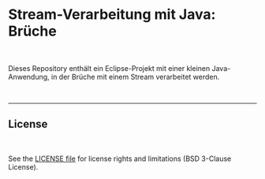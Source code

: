 # Stream-Verarbeitung mit Java: Brüche #

<br>

Dieses Repository enthält ein Eclipse-Projekt mit einer kleinen Java-Anwendung,
in der Brüche mit einem Stream verarbeitet werden.

<br>

----

## License ##

<br>

See the [LICENSE file](LICENSE.md) for license rights and limitations (BSD 3-Clause License).

<br>